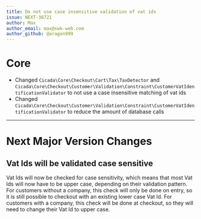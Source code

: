 ```yaml
---
title: Do not use case insensitive validation of vat ids
issue: NEXT-38721
author: Max
author_email: max@swk-web.com
author_github: @aragon999
---
```

# Core
* Changed `Cicada\Core\Checkout\Cart\Tax\TaxDetector` and `Cicada\Core\Checkout\Customer\Validation\Constraint\CustomerVatIdentificationValidator` to not use a case insensitive matching of vat ids
* Changed `Cicada\Core\Checkout\Customer\Validation\Constraint\CustomerVatIdentificationValidator` to reduce the amount of database calls
___
# Next Major Version Changes
## Vat Ids will be validated case sensitive
Vat Ids will now be checked for case sensitivity, which means that most Vat Ids will now have to be upper case, depending on their validation pattern.
For customers without a company, this check will only be done on entry, so it is still possible to checkout with an existing lower case Vat Id.
For customers with a company, this check will be done at checkout, so they will need to change their Vat Id to upper case.
